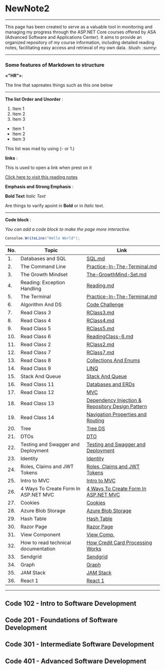 # NewNote2

<hr>
This page has been created to serve as a valuable tool in monitoring and managing my progress through the ASP.NET Core courses offered by ASA (Advanced Software and Applications Center). It aims to provide an organized repository of my course information, including detailed reading notes, facilitating easy access and retrieval of my own data. :blush: :sunny:

<hr>

### Some features of Markdown to structure

**<"HR">**:

The line that sapreates things such as this one below
<hr>

**The list Order and Unorder** :

 1. Item 1
 2. Item 2
 3. Item 3
 
- Item 1
- Item 2
- Item 3


This list was mad by using (- or 1.)

**links** :

This is used to open a link when prest on it

[Click here to visit this reading notes](https://github.com/bashar_27/newNote2)



**Emphasis and Strong Emphasis** :


**Bold Text** 
*Italic Text*

Are things to varify apoint in **Bold** or in *Italic* text. 

<hr>

**Code block** :

*You can add a code block to make the page more interactive.*
```c#
Consoloe.WriteLine("Hello World");
```



| No. | Topic                                    | Link                                               |
| --- | ---------------------------------------- | -------------------------------------------------- |
| 1.  | Databases and SQL                        | [SQL.md](SQL.md)                                   |
| 2.  | The Command Line                         | [Practice-In-The-Terminal.md](Practice-In-The-Terminal.md) |
| 3.  | The Growth Mindset                       | [The-GrowthMind-Set.md](The-GrowthMind-Set.md)           |
| 4.  | Reading: Exception Handling              | [Reading.md](Reading.md)                           |
| 5.  | The Terminal                             | [Practice-In-The-Terminal.md](Practice-In-The-Terminal.md) |
| 6.  | Algorithm And DS                         | [Code Challenge](https://github.com/bashar-27/Algo-And-DataStructure/tree/master/CodeChallenge) |
| 7.  | Read Class 3                             | [RClass3.md](RClass3.md)                           |
| 8.  | Read Class 4                             | [RClass4.md](RClass4.md)                           |
| 9.  | Read Class 5                             | [RClass5.md](RClass5.md)                           |
| 10. | Read Class 6                             | [ReadingClass-6.md](ReadingClass-6.md)             |
| 11. | Read Class 2                             | [RClass2.md](RClass2.md)                           |
| 12. | Read Class 7                             | [RClass7.md](RClass7.md)                           |
| 13. | Read Class 8                             | [Collections And Enums](RClass08.md)               |
| 14. | Read Class 9                             | [LINQ](RClass9.md)                                 |
| 15. | Stack And Queue                          | [Stack And Queue](StackAndQueue.md)                |
| 16. | Read Class 11                            | [Databases and ERDs](RClass11.md)                  |
| 17. | Read Class 12                            | [MVC](RClass12.md)                                 | 
| 18. | Read Class 13                            | [Dependency Injection & Repository Design Pattern](RClass13.md) |
| 19. | Read Class 14                            | [Navigation Properties and Routing](RClass14.md)   |
| 20. | Tree                                     |[Tree DS](Tree.md)                                  |
| 21. | DTOs                                     |[DTO](dto.md)                                       |
| 22. |Testing and Swagger and Deployment        |[Testing and Swagger and Deployment](RClass17.md)   |
| 23. |Identity                                  |[Identity](Rclass17.md)                             |
| 24. |Roles, Claims and JWT Tokens              |[Roles, Claims and JWT Tokens](RClass19.md)         |
| 25. |Intro to MVC                              |[Intro to MVC](RClass26.md)                         |
| 26. |4 Ways To Create Form In ASP.NET MVC      |[4 Ways To Create Form In ASP.NET MVC](RClass27.md) |
| 27. |Cookies                                   |[Cookies](RClass28.md)                              |
| 28. |Azure Blob Storage                        |[Azure Blob Storage](RClass29.md)                   |
| 29. |Hash Table                                |[Hash Table](RClass30.md)                           | 
| 30. |Razor Page                                |[Razor Page](RClass31.md)                           |
| 31. |View Component                            |[View Comp.](RClass32.md)                           |
| 32. |How to read technical documentation       |[How Credit Card Processing Works](RClass33.md)     |        
| 33. |Sendgrid                                  |[Sendgrid](RClass34.md)                             |
| 34. |Graph                                     |[Graph](Graph.md)                                   |
| 35. |JAM Stack                                 |[JAM Stack](jam.md)                                 |
| 36. |React 1                                   |[React 1](RClass38.md)                              |
<hr>

 ## Code 102 - Intro to Software Development

 ## Code 201 - Foundations of Software Development

 ## Code 301 - Intermediate Software Development

 ## Code 401 - Advanced Software Development
